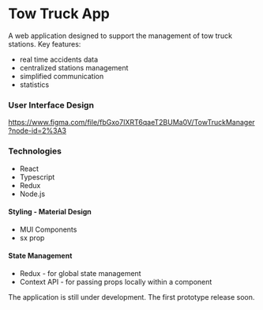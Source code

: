 # Tow Truck App

A web application designed to support the management of tow truck stations.
Key features:
* real time accidents data
* centralized stations management
* simplified communication
* statistics

### User Interface Design
https://www.figma.com/file/fbGxo7IXRT6qaeT2BUMa0V/TowTruckManager?node-id=2%3A3

### Technologies
* React
* Typescript
* Redux
* Node.js

#### Styling - Material Design
* MUI Components
* sx prop

#### State Management
* Redux - for global state management
* Context API - for passing props locally within a component

The application is still under development. The first prototype release soon.

